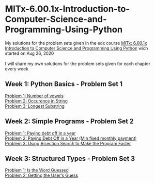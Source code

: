 # MITx-6.00.1x-Introduction-to-Computer-Science-and-Programming-Using-Python
My solutions for the problem sets given in the edx course <a href="https://www.edx.org/course/introduction-to-computer-science-and-programming-7">MITx: 6.00.1x Introduction to Computer Science and Programming Using Python</a> wich started on Aug 26, 2020 <br>
<br>
I will share my own solutions for the problem sets given for each chapter every week.

## Week 1: Python Basics - Problem Set 1
<a href="https://github.com/kubicodes/MITx-6.00.1x-Introduction-to-Computer-Science-and-Programming-Using-Python/blob/master/Problem_Set_1/problem_1_number_of_vowels.py">Problem 1: Number of vowels</a>
<br>
<a href="https://github.com/kubicodes/MITx-6.00.1x-Introduction-to-Computer-Science-and-Programming-Using-Python/blob/master/Problem_Set_1/problem_2_occurence_in_string.py">Problem 2: Occurence in String</a>
<br>
<a href="https://github.com/kubicodes/MITx-6.00.1x-Introduction-to-Computer-Science-and-Programming-Using-Python/blob/master/Problem_Set_1/problem_3_longest_substring.py">Problem 3: Longest Substring</a>

## Week 2: Simple Programs - Problem Set 2
<a href="https://github.com/kubicodes/MITx-6.00.1x-Introduction-to-Computer-Science-and-Programming-Using-Python/blob/master/Problem_Set_2/problem_1_paying_debt_off_in_a_year.py">Problem 1: Paying debt off in a year</a>
<br>
<a href="https://github.com/kubicodes/MITx-6.00.1x-Introduction-to-Computer-Science-and-Programming-Using-Python/blob/master/Problem_Set_2/problem_2_paying_debt_off_in_a_year.py">Problem 2: Paying Debt Off in a Year (Min fixed monthly payment)</a>
<br>
<a href="https://github.com/kubicodes/MITx-6.00.1x-Introduction-to-Computer-Science-and-Programming-Using-Python/blob/master/Problem_Set_1/problem_3_longest_substring.py">Problem 3: Using Bisection Search to Make the Program Faster</a>
<br>

## Week 3: Structured Types - Problem Set 3
<a href="https://github.com/kubicodes/MITx-6.00.1x-Introduction-to-Computer-Science-and-Programming-Using-Python/blob/3dec549e2a2f20fe8a95a8474c594fc476ce04bc/Problem_Set_3/ps3_hangman.py#L46">Problem 1: Is the Word Guessed</a>
<br>
<a href="https://github.com/kubicodes/MITx-6.00.1x-Introduction-to-Computer-Science-and-Programming-Using-Python/blob/3dec549e2a2f20fe8a95a8474c594fc476ce04bc/Problem_Set_3/ps3_hangman.py#L59">Problem 2: Getting the User's Guess</a>
<br>
